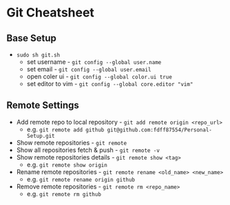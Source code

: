 # Git Cheatsheet

## Base Setup

* `sudo sh git.sh`
    * set username -  `git config --global user.name`
    * set email - `git config --global user.email`
    * open coler ui - `git config --global color.ui true`
    * set editor to vim - `git config --global core.editor "vim"`

## Remote Settings

* Add remote repo to local repository - `git add remote origin <repo_url>` 
    * e.g. `git remote add github git@github.com:fdff87554/Personal-Setup.git`
* Show remote repositories - `git remote`
* Show all repositories fetch & push - `git remote -v`
* Show remote repositories details - `git remote show <tag>`
    * e.g. `git remote show origin`
* Rename remote repositories - `git remote rename <old_name> <new_name>`
    * e.g. `git remote rename origin github`
* Remove remote repositories - `git remote rm <repo_name>`
    * e.g. `git remote rm github`


